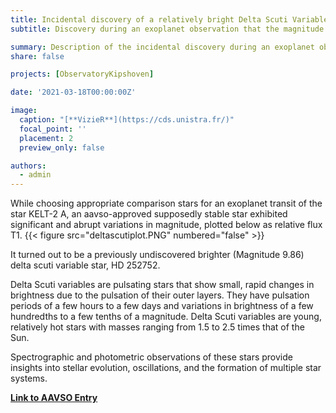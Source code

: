 ```yaml
---
title: Incidental discovery of a relatively bright Delta Scuti Variable
subtitle: Discovery during an exoplanet observation that the magnitude 9.8 star HD 252752 is a Delta Scuti variable star . 

summary: Description of the incidental discovery during an exoplanet observation that magnitude 9.8 HD 252752 is a Delta Scuti variable star, submitted to the AAVSO. 
share: false

projects: [ObservatoryKipshoven]

date: '2021-03-18T00:00:00Z'

image:
  caption: "[**VizieR**](https://cds.unistra.fr/)"
  focal_point: ''
  placement: 2
  preview_only: false

authors:
  - admin
---
```


While choosing appropriate comparison stars for an exoplanet transit of the star KELT-2 A, an aavso-approved supposedly stable star exhibited significant and abrupt variations in magnitude, plotted below as relative flux T1.
{{< figure src="deltascutiplot.PNG" numbered="false" >}}

It turned out to be a previously undiscovered brighter (Magnitude 9.86) delta scuti variable star, HD 252752.

Delta Scuti variables are pulsating stars that show small, rapid changes in brightness due to the pulsation of their outer layers. They have pulsation periods of a few hours to a few days and variations in brightness of a few hundredths to a few tenths of a magnitude. Delta Scuti variables are young, relatively hot stars with masses ranging from 1.5 to 2.5 times that of the Sun. 

Spectrographic and photometric observations of these stars  provide insights into stellar evolution, oscillations, and the formation of multiple star systems.

[**Link to AAVSO Entry**](https://www.aavso.org/vsx/index.php?view=detail.top&oid=2217296)
